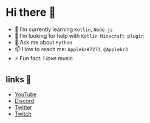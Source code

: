 # Hi there 👋

- 🌱 I’m currently learning ```Kotlin```, ```Node.js```
- 🤔 I’m looking for help with ```Kotlin Minecraft plugin```
- 💬 Ask me about ```Python```
- 📫 How to reach me: ```Applekr#7273```, ```@Applekr3```
- ⚡ Fun fact: I *love* music

## links 🔗
- [YouTube](https://www.youtube.com/Applekr)
- [Discord](https://discord.gg/j5kDaGGbXG)
- [Twitter](https://twitter.com/Applekr3)
- [Twitch](https://twitch.tv/applekorea_)

<!--
**Applekr/Applekr** is a ✨ _special_ ✨ repository because its `README.md` (this file) appears on your GitHub profile.

Here are some ideas to get you started:

- 🔭 I’m currently working on ...
- 🌱 I’m currently learning ...
- 👯 I’m looking to collaborate on ...
- 🤔 I’m looking for help with ...
- 💬 Ask me about ...
- 📫 How to reach me: ...
- 😄 Pronouns: ...
- ⚡ Fun fact: ...
-->
